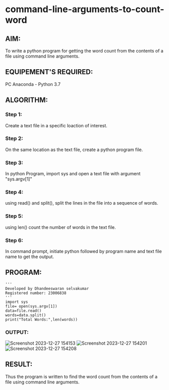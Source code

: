 # command-line-arguments-to-count-word
## AIM:
To write a python program for getting the word count from the contents of a file using command line arguments.
## EQUIPEMENT'S REQUIRED: 
PC
Anaconda - Python 3.7
## ALGORITHM: 
### Step 1:
Create a text file in a specific loaction of interest.
### Step 2: 
 On the same location as the text file, create a python program file.
### Step 3: 
In python Program, import sys and open a text file with argument "sys.argv[1]"
### Step 4:  
using read() and split(), split the lines in the file into a sequence of words.
### Step 5: 
using len() count the number of words in the text file.
### Step 6: 
In command prompt, initiate python followed by program name and text file name to get the output.
## PROGRAM:
```
'''
Developed by Dhandeeswaran selvakumar
Registered number: 23006838
'''
import sys
file= open(sys.argv[1])
data=file.read()
words=data.split()
print("Total Words:",len(words))
```
### OUTPUT:
![Screenshot 2023-12-27 154153](https://github.com/dhandeeswaran2005/command-line-arguments-to-count-word/assets/147139188/c8855575-dd14-4ee3-a27a-6f214752d800)
![Screenshot 2023-12-27 154201](https://github.com/dhandeeswaran2005/command-line-arguments-to-count-word/assets/147139188/fd20a956-0da1-4bd5-964a-7979f68cd772)
![Screenshot 2023-12-27 154208](https://github.com/dhandeeswaran2005/command-line-arguments-to-count-word/assets/147139188/71e30968-e8e6-41d7-92b7-d1a24794afc5)




## RESULT:
Thus the program is written to find the word count from the contents of a file using command line arguments.
